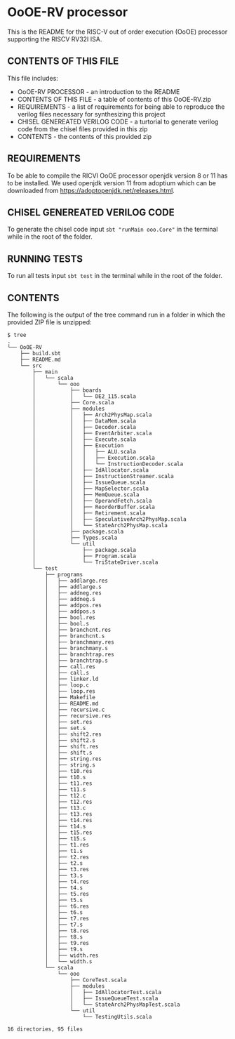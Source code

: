 # OoOE-RV processor
This is the README for the RISC-V out of order execution (OoOE) processor supporting the RISCV RV32I ISA. 

## CONTENTS OF THIS FILE
This file includes:
- OoOE-RV PROCESSOR - an introduction to the README
- CONTENTS OF THIS FILE - a table of contents of this OoOE-RV.zip
- REQUIREMENTS - a list of requirements for being able to reproduce the verilog files necessary for synthesizing this project
- CHISEL GENEREATED VERILOG CODE - a turtorial to generate verilog code from the chisel files provided in this zip
- CONTENTS - the contents of this provided zip

## REQUIREMENTS
To be able to compile the RICVI OoOE processor openjdk version 8 or 11 has to be installed. We used openjdk version 11 from adoptium which can be downloaded from https://adoptopenjdk.net/releases.html.
 
## CHISEL GENEREATED VERILOG CODE
To generate the chisel code input `sbt "runMain ooo.Core"` in the terminal while in the root of the folder.

## RUNNING TESTS
To run all tests input `sbt test` in the terminal while in the root of the folder.

## CONTENTS
The following is the output of the tree command run in a folder in which the provided ZIP file is unzipped:


```
$ tree
.
└── OoOE-RV
    ├── build.sbt
    ├── README.md
    └── src
        ├── main
        │   └── scala
        │       └── ooo
        │           ├── boards
        │           │   └── DE2_115.scala
        │           ├── Core.scala
        │           ├── modules
        │           │   ├── Arch2PhysMap.scala
        │           │   ├── DataMem.scala
        │           │   ├── Decoder.scala
        │           │   ├── EventArbiter.scala
        │           │   ├── Execute.scala
        │           │   ├── Execution
        │           │   │   ├── ALU.scala
        │           │   │   ├── Execution.scala
        │           │   │   └── InstructionDecoder.scala
        │           │   ├── IdAllocator.scala
        │           │   ├── InstructionStreamer.scala
        │           │   ├── IssueQueue.scala
        │           │   ├── MapSelector.scala
        │           │   ├── MemQueue.scala
        │           │   ├── OperandFetch.scala
        │           │   ├── ReorderBuffer.scala
        │           │   ├── Retirement.scala
        │           │   ├── SpeculativeArch2PhysMap.scala
        │           │   └── StateArch2PhysMap.scala
        │           ├── package.scala
        │           ├── Types.scala
        │           └── util
        │               ├── package.scala
        │               ├── Program.scala
        │               └── TriStateDriver.scala
        └── test
            ├── programs
            │   ├── addlarge.res
            │   ├── addlarge.s
            │   ├── addneg.res
            │   ├── addneg.s
            │   ├── addpos.res
            │   ├── addpos.s
            │   ├── bool.res
            │   ├── bool.s
            │   ├── branchcnt.res
            │   ├── branchcnt.s
            │   ├── branchmany.res
            │   ├── branchmany.s
            │   ├── branchtrap.res
            │   ├── branchtrap.s
            │   ├── call.res
            │   ├── call.s
            │   ├── linker.ld
            │   ├── loop.c
            │   ├── loop.res
            │   ├── Makefile
            │   ├── README.md
            │   ├── recursive.c
            │   ├── recursive.res
            │   ├── set.res
            │   ├── set.s
            │   ├── shift2.res
            │   ├── shift2.s
            │   ├── shift.res
            │   ├── shift.s
            │   ├── string.res
            │   ├── string.s
            │   ├── t10.res
            │   ├── t10.s
            │   ├── t11.res
            │   ├── t11.s
            │   ├── t12.c
            │   ├── t12.res
            │   ├── t13.c
            │   ├── t13.res
            │   ├── t14.res
            │   ├── t14.s
            │   ├── t15.res
            │   ├── t15.s
            │   ├── t1.res
            │   ├── t1.s
            │   ├── t2.res
            │   ├── t2.s
            │   ├── t3.res
            │   ├── t3.s
            │   ├── t4.res
            │   ├── t4.s
            │   ├── t5.res
            │   ├── t5.s
            │   ├── t6.res
            │   ├── t6.s
            │   ├── t7.res
            │   ├── t7.s
            │   ├── t8.res
            │   ├── t8.s
            │   ├── t9.res
            │   ├── t9.s
            │   ├── width.res
            │   └── width.s
            └── scala
                └── ooo
                    ├── CoreTest.scala
                    ├── modules
                    │   ├── IdAllocatorTest.scala
                    │   ├── IssueQueueTest.scala
                    │   └── StateArch2PhysMapTest.scala
                    └── util
                        └── TestingUtils.scala

16 directories, 95 files
```
